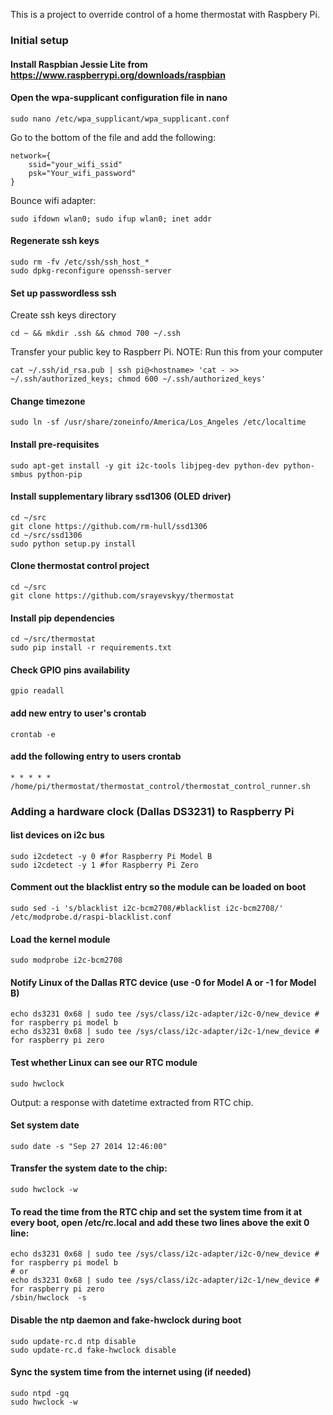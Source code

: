 This is a project to override control of a home thermostat with Raspbery Pi.

### Initial setup

#### Install Raspbian Jessie Lite from https://www.raspberrypi.org/downloads/raspbian

#### Open the wpa-supplicant configuration file in nano
```
sudo nano /etc/wpa_supplicant/wpa_supplicant.conf
```
Go to the bottom of the file and add the following: 
```
network={
    ssid="your_wifi_ssid"
    psk="Your_wifi_password"
}
```
Bounce wifi adapter:
```
sudo ifdown wlan0; sudo ifup wlan0; inet addr
```

#### Regenerate ssh keys
```
sudo rm -fv /etc/ssh/ssh_host_*
sudo dpkg-reconfigure openssh-server
```
#### Set up passwordless ssh

Create ssh keys directory
```
cd ~ && mkdir .ssh && chmod 700 ~/.ssh
```
Transfer your public key to Raspberr Pi.
NOTE: Run this from your computer
```
cat ~/.ssh/id_rsa.pub | ssh pi@<hostname> 'cat - >> ~/.ssh/authorized_keys; chmod 600 ~/.ssh/authorized_keys'
```

#### Change timezone
`sudo ln -sf /usr/share/zoneinfo/America/Los_Angeles /etc/localtime`

#### Install pre-requisites

`sudo apt-get install -y git i2c-tools libjpeg-dev python-dev python-smbus python-pip`

#### Install supplementary library ssd1306 (OLED driver)

```
cd ~/src
git clone https://github.com/rm-hull/ssd1306
cd ~/src/ssd1306
sudo python setup.py install
```

#### Clone thermostat control project

```
cd ~/src
git clone https://github.com/srayevskyy/thermostat
```

#### Install pip dependencies
```
cd ~/src/thermostat
sudo pip install -r requirements.txt 
```

#### Check GPIO pins availability
`gpio readall`

#### add new entry to user's crontab
`crontab -e`

#### add the following entry to users crontab
`* * * * * /home/pi/thermostat/thermostat_control/thermostat_control_runner.sh`

### Adding a hardware clock (Dallas DS3231) to Raspberry Pi
#### list devices on i2c bus
```
sudo i2cdetect -y 0 #for Raspberry Pi Model B
sudo i2cdetect -y 1 #for Raspberry Pi Zero
```
#### Comment out the blacklist entry so the module can be loaded on boot 
`sudo sed -i 's/blacklist i2c-bcm2708/#blacklist i2c-bcm2708/' /etc/modprobe.d/raspi-blacklist.conf`
#### Load the kernel module
`sudo modprobe i2c-bcm2708`
#### Notify Linux of the Dallas RTC device (use -0 for Model A or -1 for Model B)
```
echo ds3231 0x68 | sudo tee /sys/class/i2c-adapter/i2c-0/new_device # for raspberry pi model b
echo ds3231 0x68 | sudo tee /sys/class/i2c-adapter/i2c-1/new_device # for raspberry pi zero
```
#### Test whether Linux can see our RTC module
`sudo hwclock`

Output: a response with datetime extracted from RTC chip.
#### Set system date
`sudo date -s "Sep 27 2014 12:46:00"`
#### Transfer the system date to the chip:
`sudo hwclock -w`
#### To read the time from the RTC chip and set the system time from it at every boot, open /etc/rc.local and add these two lines above the exit 0 line:
```
echo ds3231 0x68 | sudo tee /sys/class/i2c-adapter/i2c-0/new_device # for raspberry pi model b
# or
echo ds3231 0x68 | sudo tee /sys/class/i2c-adapter/i2c-1/new_device # for raspberry pi zero
/sbin/hwclock  -s
```
#### Disable the ntp daemon and fake-hwclock during boot
```
sudo update-rc.d ntp disable
sudo update-rc.d fake-hwclock disable
```
#### Sync the system time from the internet using (if needed)
```
sudo ntpd -gq
sudo hwclock -w
```

